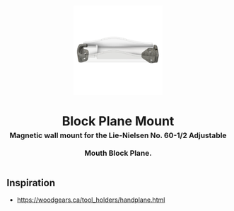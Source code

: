 <!-- 2023-12-14 -->

<p align="center">
  <img src="../../plans/block-plane-mount/images/wireframe.png" width="40%"/>
</p>
<h1 align="center">
  Block Plane Mount
  <br>
  <sup><sub><sup>Magnetic wall mount for the Lie-Nielsen No. 60-1&#x2F;2 Adjustable Mouth Block Plane.<sup></sub>
</h1>

## Inspiration

- https://woodgears.ca/tool_holders/handplane.html
